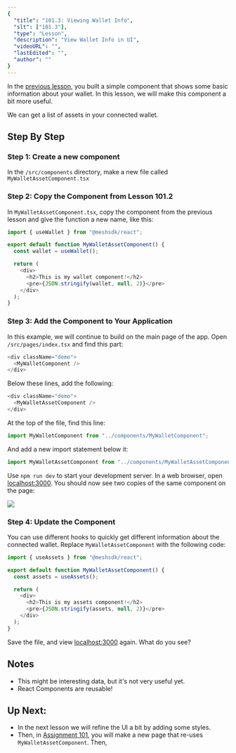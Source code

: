 ```yaml
---
{
  "title": "101.3: Viewing Wallet Info",
  "slt": ["101.3"],
  "type": "Lesson",
  "description": "View Wallet Info in UI",
  "videoURL": "",
  "lastEdited": "",
  "author": ""
}
---
```


In the [previous lesson](/course/module/101/1012), you built a simple component that shows some basic information about your wallet. In this lesson, we will make this component a bit more useful.

We can get a list of assets in your connected wallet.

## Step By Step

### Step 1: Create a new component
In the `/src/components` directory, make a new file called `MyWalletAssetComponent.tsx`

### Step 2: Copy the Component from Lesson 101.2
In `MyWalletAssetComponent.tsx`, copy the component from the previous lesson and give the function a new name, like this:

```typescript
import { useWallet } from "@meshsdk/react";

export default function MyWalletAssetComponent() {
  const wallet = useWallet();

  return (
    <div>
      <h2>This is my wallet component!</h2>
      <pre>{JSON.stringify(wallet, null, 2)}</pre>
    </div>
  );
}
```

### Step 3: Add the Component to Your Application
In this example, we will continue to build on the main page of the app. Open `/src/pages/index.tsx` and find this part:
```typescript
<div className="demo">
  <MyWalletComponent />
</div>
```

Below these lines, add the following:
```typescript
<div className="demo">
  <MyWalletAssetComponent />
</div>
```

At the top of the file, find this line:
```typescript
import MyWalletComponent from "../components/MyWalletComponent";
```

And add a new import statement below it:
```typescript
import MyWalletAssetComponent from "../components/MyWalletAssetComponent";
```

Use `npm run dev` to start your development server. In a web browser, open [localhost:3000](http://localhost:3000). You should now see two copies of the same component on the page:

![](/course/images/101/two-components.png)


### Step 4: Update the Component
You can use different hooks to quickly get different information about the connected wallet. Replace `MyWalletAssetComponent` with the following code:
```typescript
import { useAssets } from "@meshsdk/react";

export default function MyWalletAssetComponent() {
  const assets = useAssets();

  return (
    <div>
      <h2>This is my assets component!</h2>
      <pre>{JSON.stringify(assets, null, 2)}</pre>
    </div>
  );
}
```

Save the file, and view [localhost:3000](http://localhost:3000) again. What do you see?


## Notes
- This might be interesting data, but it's not very useful yet.
- React Components are reusable!

## Up Next:
- In the next lesson we will refine the UI a bit by adding some styles.
- Then, in [Assignment 101](), you will make a new page that re-uses `MyWalletAssetComponent`. Then,